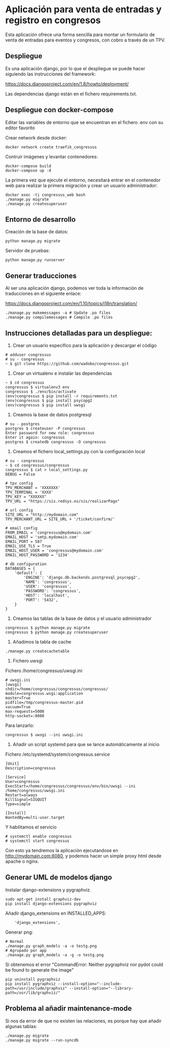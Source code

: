 # Aplicación para venta de entradas y registro en congresos

Esta aplicación ofrece una forma sencilla para montar un formulario de
venta de entradas para eventos y congresos, con cobro a través de un TPV.

## Despliegue

Es una aplicación django, por lo que el despliegue se puede hacer siguiendo
las instrucciones del framework:

 https://docs.djangoproject.com/en/1.8/howto/deployment/

Las dependencias django están en el fichero requirements.txt.

## Despliegue con docker-compose

Editar las variables de entorno que se encuentran en el fichero .env con su editor favorito

Crear network desde docker:

```
docker network create traefik_congressus
```

Contruir imágenes y levantar contenedores:

```
docker-compose build
docker-compose up -d
```

La primera vez que ejecute el entorno, necesitará entrar en el contenedor web para realizar
la primera migración y crear un usuario administrador:

```
docker exec -ti congressus_web bash
./manage.py migrate
./manage.py createsuperuser
```



## Entorno de desarrollo

Creación de la base de datos:

```
python manage.py migrate
```

Servidor de pruebas:

```
python manage.py runserver
```

## Generar traducciones

Al ser una aplicación django, podemos ver toda la información de traducciones en el siguiente enlace:

 https://docs.djangoproject.com/en/1.10/topics/i18n/translation/

```
./manage.py makemessages -a # Update .po files
./manage.py compilemessages # Compile .po files
```


## Instrucciones detalladas para un despliegue:

1. Crear un usuario específico para la aplicación y descargar el código

```
# adduser congressus
# su - congressus
~ $ git clone https://github.com/wadobo/congressus.git
```

1. Crear un virtualenv e instalar las dependencias

```
~ $ cd congressus
congressus $ virtualenv3 env
congressus $ ./env/bin/activate
(env)congressus $ pip install -r requirements.txt
(env)congressus $ pip install psycopg2
(env)congressus $ pip install uwsgi
```

1. Creamos la base de datos postgresql

```
# su - postgres
postgres $ createuser -P congressus
Enter password for new role: congressus
Enter it again: congressus
postgres $ createdb congressus -O congressus
```

1. Creamos el fichero local\_settings.py con la configuración local

```
# su - congressus
~ $ cd congressus/congressus
congressus $ cat > local_settings.py
DEBUG = False

# tpv config
TPV_MERCHANT = 'XXXXXXX'
TPV_TERMINAL = 'XXXX'
TPV_KEY = "XXXXXX"
TPV_URL = "https://sis.redsys.es/sis/realizarPago"

# url config
SITE_URL = "http://mydomain.com"
TPV_MERCHANT_URL = SITE_URL + '/ticket/confirm/'

# email config
FROM_EMAIL = 'congressus@mydomain.com'
EMAIL_HOST = 'smtp.mydomain.com'
EMAIL_PORT = 587
EMAIL_USE_TLS = True
EMAIL_HOST_USER = 'congressus@mydomain.com'
EMAIL_HOST_PASSWORD = '1234'

# db configuration
DATABASES = {
    'default': {
        'ENGINE': 'django.db.backends.postgresql_psycopg2',
        'NAME': 'congressus',
        'USER': 'congressus',
        'PASSWORD': 'congressus',
        'HOST': 'localhost',
        'PORT': '5432',
    }
}
```

1. Creamos las tablas de la base de datos y el usuario administrador

```
congressus $ python manage.py migrate
congressus $ python manage.py createsuperuser
```

1. Añadimos la tabla de cache

```
./manage.py createcachetable
```

1. Fichero uwsgi

Fichero /home/congressus/uwsgi.ini

```
# uwsgi.ini
[uwsgi]
chdir=/home/congressus/congressus/congressus/
module=congressus.wsgi:application
master=True
pidfile=/tmp/congressus-master.pid
vacuum=True
max-requests=5000
http-socket=:8080
```

Para lanzarlo:

```
congressus $ uwsgi --ini uwsgi.ini
```

1. Añadir un script systemd para que se lance automáticamente al inicio

Fichero /etc/systemd/system/congressus.service

```
[Unit]
Description=congressus

[Service]
User=congressus
ExecStart=/home/congressus/congressus/env/bin/uwsgi --ini /home/congressus/uwsgi.ini
Restart=always
KillSignal=SIGQUIT
Type=simple

[Install]
WantedBy=multi-user.target
```

Y habilitamos el servicio

```
# systemctl enable congressus
# systemctl start congressus
```

Con esto ya tendremos la aplicación ejecutandose en
http://mydomain.com:8080, y podemos hacer un simple proxy html desde apache
o nginx.


## Generar UML de modelos django

Instalar django-extensions y pygraphviz.

```
sudo apt-get install graphviz-dev
pip install django-extensions pygraphviz
```

Añadir django_extensions en INSTALLED_APPS:

```
    'django_extensions',
```

Generar png:

```
# Normal
./manage.py graph_models -a -o testg.png
# Agrupado por app
./manage.py graph_models -a -g -o testg.png
```

Si obtenemos el error "CommandError: Neither pygraphviz nor pydot could be found to generate the image"

```
pip uninstall pygraphviz
pip install pygraphviz --install-option="--include-path=/usr/include/graphviz" --install-option="--library-path=/usr/lib/graphviz/"
```

## Problema al añadir maintenance-mode

Si nos da error de que no existen las relaciones, es porque hay que añadir algunas tablas:

```
./manage.py migrate
./manage.py migrate --run-syncdb
```
 
